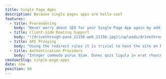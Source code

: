 ```yaml
---
title: Single Page Apps
description: Because single pages apps are hella cool
features:
  - title: Prerendering
    body: "Never worry about SEO for your Single Page App again by adding netlify's prerendering backend. [Read all about prerendering in our documentation](https://www.netlify.com/docs/prerendering)"
  - title: Client-side Routing Support
    body: "![drivethrough-pano_21156-web_21156.jpg](/uploads/drivethrough-pano_21156-web_21156.jpg)\nWe will support all clients on their side with support along their route..."
  - title: API Proxying
    body: "Using the redirect rules it is trivial to host the site on Netlify, but route all the API calls to your own backend. [See Redirects docs](/docs/redirects.html)"
  - title: Authentication Providers
    body: "Integer commodo purus diam. Donec quis ligula in erat rhoncus egestas pretium sit amet ex. Fusce iaculis tincidunt nisl, vel venenatis enim sollicitudin ac."
cmsUserSlug: single-page-apps
date: now
position: 60
---
```


